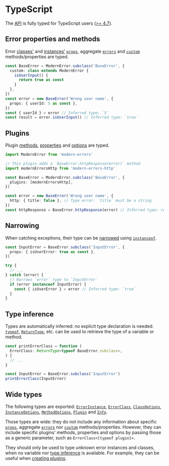 # TypeScript

The [API](../README.md#api) is fully typed for TypeScript users
([>= 4.7](https://devblogs.microsoft.com/typescript/announcing-typescript-4-7)).

## Error properties and methods

Error [classes'](../README.md#%EF%B8%8F-error-classes) and
[instances'](../README.md#throw-errors)
[`props`](../README.md#error-instance-properties), aggregate
[`errors`](../README.md#aggregate-errors) and
[`custom`](../README.md#-custom-logic) methods/properties are typed.

```ts
const BaseError = ModernError.subclass('BaseError', {
  custom: class extends ModernError {
    isUserInput() {
      return true as const
    }
  },
})
const error = new BaseError('Wrong user name', {
  props: { userId: 5 as const },
})
const { userId } = error // Inferred type: `5`
const result = error.isUserInput() // Inferred type: `true`
```

## Plugins

Plugin [methods](plugins.md#staticmethodsmethodname),
[properties](plugins.md#properties) and [options](../README.md#plugin-options)
are typed.

```ts
import ModernError from 'modern-errors'

// This plugin adds a `BaseError.httpResponse(error)` method
import modernErrorsHttp from 'modern-errors-http'

const BaseError = ModernError.subclass('BaseError', {
  plugins: [modernErrorsHttp],
})

const error = new BaseError('Wrong user name', {
  http: { title: false }, // Type error: `title` must be a string
})
const httpResponse = BaseError.httpResponse(error) // Inferred type: response object
```

## Narrowing

When catching exceptions, their type can be
[narrowed](https://www.typescriptlang.org/docs/handbook/2/narrowing.html#instanceof-narrowing)
using [`instanceof`](../README.md#check-error-classes).

```ts
const InputError = BaseError.subclass('InputError', {
  props: { isUserError: true as const },
})

try {
  // ...
} catch (error) {
  // Narrows `error` type to `InputError`
  if (error instanceof InputError) {
    const { isUserError } = error // Inferred type: `true`
  }
}
```

## Type inference

Types are automatically inferred: no explicit type declaration is needed.
[`typeof`](https://www.typescriptlang.org/docs/handbook/2/typeof-types.html),
[`ReturnType`](https://www.typescriptlang.org/docs/handbook/utility-types.html#returntypetype),
etc. can be used to retrieve the type of a variable or method.

```ts
const printErrorClass = function (
  ErrorClass: ReturnType<typeof BaseError.subclass>,
) {
  // ...
}

const InputError = BaseError.subclass('InputError')
printErrorClass(InputError)
```

## Wide types

The following types are exported:
[`ErrorInstance`](../README.md#new-errorclassmessage-options),
[`ErrorClass`](../README.md#%EF%B8%8F-error-classes),
[`ClassOptions`](../README.md#options),
[`InstanceOptions`](../README.md#options-2),
[`MethodOptions`](../README.md#plugin-options),
[`Plugin`](../README.md#-plugins) and [`Info`](plugins.md#info-1).

Those types are wide: they do not include any information about specific
[`props`](../README.md#error-instance-properties), aggregate
[`errors`](../README.md#aggregate-errors) nor
[`custom`](../README.md#-custom-logic) methods/properties. However, they can
include specific plugins' methods, properties and options by passing those as a
generic parameter, such as `ErrorClass<[typeof plugin]>`.

They should only be used to type unknown error instances and classes, when no
variable nor [type inference](#type-inference) is available. For example, they
can be useful when [creating plugins](plugins.md#typescript).
